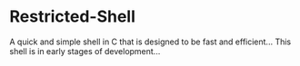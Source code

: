 # Restricted-Shell
A quick and simple shell in C that is designed to be fast and efficient... This shell is in early stages of development...
